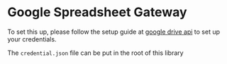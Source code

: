 # Google Spreadsheet Gateway

To set this up, please follow the setup guide at [google drive api](https://developers.google.com/drive/api/v3/quickstart/nodejs) to set up your credentials.

The `credential.json` file can be put in the root of this library
